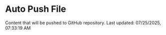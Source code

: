# Auto Push File

Content that will be pushed to GitHub repository.
Last updated: 07/25/2025, 07:33:19 AM